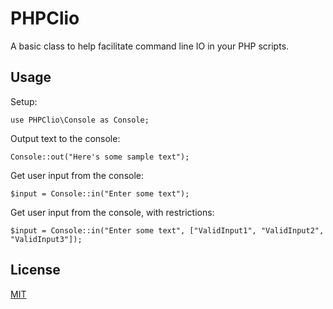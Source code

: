 # PHPClio

A basic class to help facilitate command line IO in your PHP scripts.

## Usage

Setup: 
```
use PHPClio\Console as Console;
```

Output text to the console: 
```
Console::out("Here's some sample text");
```

Get user input from the console: 
```
$input = Console::in("Enter some text");
```

Get user input from the console, with restrictions: 
```
$input = Console::in("Enter some text", ["ValidInput1", "ValidInput2", "ValidInput3"]);
```

## License
[MIT](https://choosealicense.com/licenses/mit/)